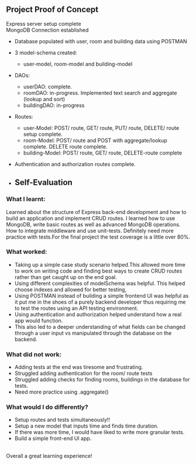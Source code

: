 ## Project Proof of Concept <br>

Express server setup complete <br>
MongoDB Connection established <br>

- Database populated with user, room and building data using POSTMAN

- 3 model-schema created: <br>
  - user-model, room-model and building-model
- DAOs:
  - userDAO: complete. 
  - roomDAO: in-progress. Implemented text search and aggregate (lookup and sort)
  - buildingDAO: in-progress
  
- Routes:
  - user-Model: POST/ route, GET/ route, PUT/ route, DELETE/ route setup complete.
  - room-Model: POST/ route and POST with aggregate/lookup complete. DELETE route complete.
  - building-Model: POST/ route, GET/ route, DELETE-route complete

- Authentication and authorization routes complete.

- ## Self-Evaluation <br>

### What I learnt: <br>
Learned about the structure of Express back-end development and how to build an application and implement CRUD routes. I learned how to use MongoDB, write basic routes as well as advanced MongoDB operations. How to integrate middleware and use unit-tests. Definitely need more practice with tests.For the final project the test coverage is a little over 80%.

### What worked:
- Taking up a simple case study scenario helped.This allowed more time to work on writing code and finding best ways to create CRUD routes rather than get caught up on the end goal.
- Using different complexities of modelSchema was helpful. This helped choose indexes and allowed for better testing,
- Using POSTMAN instead of building a simple frontend UI was helpful as it put me in the shoes of a purely backend developer thus requiring me to test the routes using an API testing environment.
- Using authentication and authorization helped understand how a real app would function.
- This also led to a deeper understanding of what fields can be changed through a user input vs manipulated through the database on the backend.

### What did not work:
- Adding tests at the end was tiresome and frustrating.
- Struggled adding authentication for the room/ route tests
- Struggled adding checks for finding rooms, buildings in the database for tests.
- Need more practice using .aggregate()

### What would I do differently?
- Setup routes and tests simultaneously!!
- Setup a new model that inputs time and finds time duration.
- If there was more time, I would have liked to write more granular tests.
- Build a simple front-end UI app.
<br>
Overall a great learning experience!
